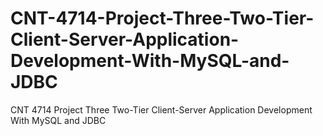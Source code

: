 # CNT-4714-Project-Three-Two-Tier-Client-Server-Application-Development-With-MySQL-and-JDBC
CNT 4714 Project Three Two-Tier Client-Server Application Development With MySQL and JDBC
